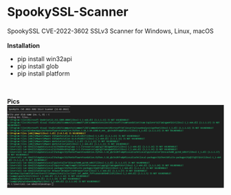 # SpookySSL-Scanner
SpookySSL CVE-2022-3602 SSLv3 Scanner for Windows, Linux, macOS
<br><br>
<b>Installation</b>
<ul>
<li>pip install win32api</li>
<li>pip install glob</li>
<li>pip install platform</li>
</ul>
<br><br>
<b>Pics</b>
<img src="spooky.png" />
